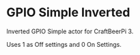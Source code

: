 # GPIO Simple Inverted

Inverted GPIO Simple actor for CraftBeerPi 3.

Uses 1 as Off settings and 0 On Settings. 
